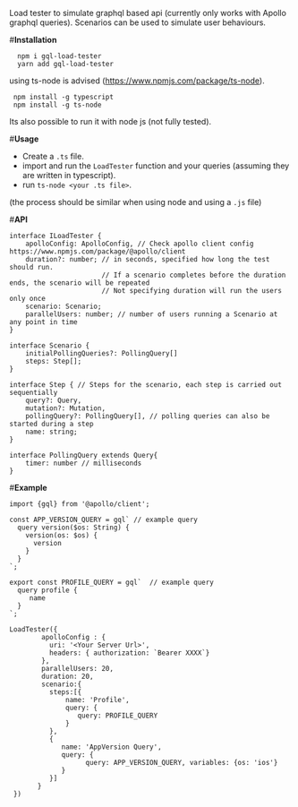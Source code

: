 
Load tester to simulate graphql based api (currently only works with Apollo graphql queries). 
Scenarios can be used to simulate user behaviours.

#**Installation**
```
  npm i gql-load-tester
  yarn add gql-load-tester
```
  using ts-node is advised (https://www.npmjs.com/package/ts-node).
  ``` 
   npm install -g typescript
   npm install -g ts-node
   ```
  Its also possible to run it with node js (not fully tested).
  



#**Usage** 

* Create a `.ts` file. 
* import and run the `LoadTester` function and your queries (assuming they are written in typescript).
* run `ts-node <your .ts file>`.

(the process should be similar when using node and using a `.js` file)

#**API**
```
interface ILoadTester {
    apolloConfig: ApolloConfig, // Check apollo client config https://www.npmjs.com/package/@apollo/client
    duration?: number; // in seconds, specified how long the test should run.
                       // If a scenario completes before the duration ends, the scenario will be repeated
                       // Not specifying duration will run the users only once
    scenario: Scenario;
    parallelUsers: number; // number of users running a Scenario at any point in time
}

interface Scenario {
    initialPollingQueries?: PollingQuery[]
    steps: Step[];
}

interface Step { // Steps for the scenario, each step is carried out sequentially
    query?: Query,
    mutation?: Mutation,
    pollingQuery?: PollingQuery[], // polling queries can also be started during a step
    name: string;
}

interface PollingQuery extends Query{
    timer: number // milliseconds
}

```
#**Example**
```
import {gql} from '@apollo/client';

const APP_VERSION_QUERY = gql` // example query
  query version($os: String) {
    version(os: $os) {
      version
    }
  }
`;

export const PROFILE_QUERY = gql`  // example query
  query profile {
     name
  }
`;

LoadTester({
        apolloConfig : {
          uri: '<Your Server Url>',
          headers: { authorization: `Bearer XXXX`}
        },
        parallelUsers: 20,
        duration: 20,
        scenario:{
          steps:[{ 
              name: 'Profile',
              query: {
                 query: PROFILE_QUERY
              }
          },
          {
             name: 'AppVersion Query', 
             query: {
                   query: APP_VERSION_QUERY, variables: {os: 'ios'}
             }
          }]
       }
 })
```
